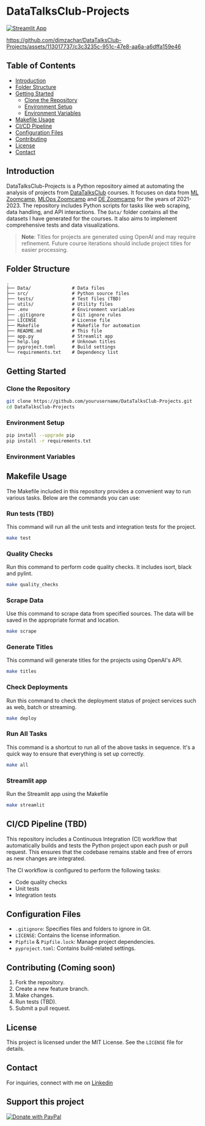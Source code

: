 # DataTalksClub-Projects

[![Streamlit App](https://static.streamlit.io/badges/streamlit_badge_black_white.svg)](https://datatalksclub-projects.streamlit.app/)

https://github.com/dimzachar/DataTalksClub-Projects/assets/113017737/c3c3235c-951c-47e8-aa6a-a6dffa159e46

## Table of Contents

- [Introduction](#introduction)
- [Folder Structure](#folder-structure)
- [Getting Started](#getting-started)
    - [Clone the Repository](#clone-the-repository)
    - [Environment Setup](#environment-setup)
    - [Environment Variables](#environment-variables)
- [Makefile Usage](#makefile-usage)
- [CI/CD Pipeline](#cicd-pipeline)
- [Configuration Files](#configuration-files)
- [Contributing](#contributing)
- [License](#license)
- [Contact](#contact)

## Introduction

DataTalksClub-Projects is a Python repository aimed at automating the analysis of projects from [DataTalksClub](https://github.com/DataTalksClub) courses. It focuses on data from [ML Zoomcamp](https://github.com/DataTalksClub/machine-learning-zoomcamp), [MLOps Zoomcamp](https://github.com/DataTalksClub/mlops-zoomcamp) and [DE Zoomcamp](https://github.com/DataTalksClub/data-engineering-zoomcamp) for the years of 2021-2023. The repository includes Python scripts for tasks like web scraping, data handling, and API interactions. The `Data/` folder contains all the datasets I have generated for the courses. It also aims to implement comprehensive tests and data visualizations.


> **Note**: Titles for projects are generated using OpenAI and may require refinement. Future course iterations should include project titles for easier processing.


## Folder Structure

```
.
├── Data/               # Data files
├── src/                # Python source files
├── tests/              # Test files (TBD)
├── utils/              # Utility files
├── .env                # Environment variables
├── .gitignore          # Git ignore rules
├── LICENSE             # License file
├── Makefile            # Makefile for automation
├── README.md           # This file
├── app.py              # Streamlit app
├── help.log            # Unknown titles
├── pyproject.toml      # Build settings
└── requirements.txt    # Dependency list
```

## Getting Started

### Clone the Repository

```bash
git clone https://github.com/yourusername/DataTalksClub-Projects.git
cd DataTalksClub-Projects
```

### Environment Setup

```bash
pip install --upgrade pip
pip install -r requirements.txt
```

### Environment Variables

<!-- To run this project, you'll need to add a `.env` file in your project root. -->

## Makefile Usage

The Makefile included in this repository provides a convenient way to run various tasks. Below are the commands you can use:

### Run tests (TBD)

This command will run all the unit tests and integration tests for the project.

```bash
make test
```

### Quality Checks

Run this command to perform code quality checks. It includes isort, black and pylint.

```bash
make quality_checks
```

### Scrape Data

Use this command to scrape data from specified sources. The data will be saved in the appropriate format and location.

```bash
make scrape
```

### Generate Titles

This command will generate titles for the projects using OpenAI's API.

```bash
make titles
```

### Check Deployments

Run this command to check the deployment status of project services such as web, batch or streaming.

```bash
make deploy
```

### Run All Tasks

This command is a shortcut to run all of the above tasks in sequence. It's a quick way to ensure that everything is set up correctly.

```bash
make all
```

### Streamlit app

Run the Streamlit app using the Makefile

```bash
make streamlit
```

## CI/CD Pipeline (TBD)

This repository includes a Continuous Integration (CI) workflow that automatically builds and tests the Python project upon each push or pull request. This ensures that the codebase remains stable and free of errors as new changes are integrated.

The CI workflow is configured to perform the following tasks:

- Code quality checks
- Unit tests
- Integration tests

## Configuration Files

- `.gitignore`: Specifies files and folders to ignore in Git.
- `LICENSE`: Contains the license information.
- `Pipfile` & `Pipfile.lock`: Manage project dependencies.
- `pyproject.toml`: Contains build-related settings.

## Contributing (Coming soon)

1. Fork the repository.
2. Create a new feature branch.
3. Make changes.
4. Run tests (TBD).
5. Submit a pull request.

## License

This project is licensed under the MIT License. See the `LICENSE` file for details.

## Contact

For inquiries, connect with me on [Linkedin](https://www.linkedin.com/in/zacharenakis/)

## Support this project

[![Donate with PayPal](https://www.paypalobjects.com/digitalassets/c/website/marketing/apac/C2/logos-buttons/optimize/26_Yellow_PayPal_Pill_Button.png)](https://www.paypal.com/donate/?hosted_button_id=LR3PQYHZY4CJ4)

